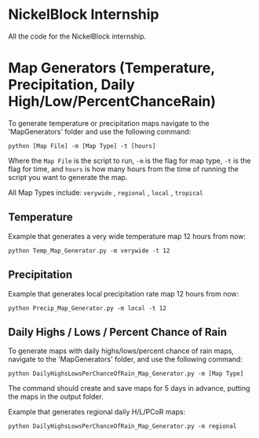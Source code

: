 # NickelBlock Internship
All the code for the NickelBlock internship.

Map Generators (Temperature, Precipitation, Daily High/Low/PercentChanceRain)
==
To generate temperature or precipitation maps navigate to the 'MapGenerators' folder and use the following command:

```
python [Map File] -m [Map Type] -t [hours]
```

Where the `Map File` is the script to run, `-m` is the flag for map type, `-t` is the flag for time, and `hours` is how many hours from the time of running the script you want to generate the map.

All Map Types include: `verywide` , `regional` , `local` , `tropical`

Temperature
--
Example that generates a very wide temperature map 12 hours from now:

```
python Temp_Map_Generator.py -m verywide -t 12
```

Precipitation
--
Example that generates local precipitation rate map 12 hours from now:

```
python Precip_Map_Generator.py -m local -t 12
```

Daily Highs / Lows / Percent Chance of Rain
--
To generate maps with daily highs/lows/percent chance of rain maps, navigate to the 'MapGenerators' folder, and use the following command:

```
python DailyHighsLowsPerChanceOfRain_Map_Generator.py -m [Map Type]
```

The command should create and save maps for 5 days in advance, putting the maps in the output folder.

Example that generates regional daily H/L/PCoR maps:

```
python DailyHighsLowsPerChanceOfRain_Map_Generator.py -m regional
```
